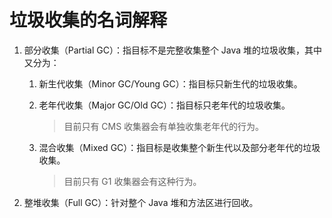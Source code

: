 # 垃圾收集的名词解释

1. 部分收集（Partial GC）：指目标不是完整收集整个 Java 堆的垃圾收集，其中又分为：
    1. 新生代收集（Minor GC/Young GC）：指目标只新生代的垃圾收集。
    
    2. 老年代收集（Major GC/Old GC）：指目标只老年代的垃圾收集。
    
        > 目前只有 CMS 收集器会有单独收集老年代的行为。
    
    3. 混合收集（Mixed GC）：指目标是收集整个新生代以及部分老年代的垃圾收集。
    
        > 目前只有 G1 收集器会有这种行为。
2. 整堆收集（Full GC）：针对整个 Java 堆和方法区进行回收。

